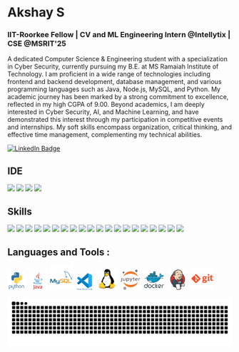 <!---
- 👋 Hi, I’m @sakshay2318
- 👀 I’m interested in Coding ...
- 🌱 I’m currently learning langchain ...
- 💞️ I’m looking to collaborate on ...
- 📫 How to reach me sakshay2318@gmail.com...


sakshay2318/sakshay2318 is a ✨ special ✨ repository because its `README.md` (this file) appears on your GitHub profile.
You can click the Preview link to take a look at your changes.
--->

<!---
<div id="header" align="center">
  <img src =https://github.com/ashfaq-h/ashfaq-h/assets/32511436/09ab53f0-82c4-4a77-8ea0-46bb3dcd0fb3
</div>

![](https://github.com/ashfaq-h/ashfaq-h/assets/32511436/a75439f1-784e-468f-8fa0-b1036fcfc4ff)
--->
# Akshay S
### IIT-Roorkee Fellow | CV and ML Engineering Intern @Intellytix | CSE @MSRIT'25
A dedicated Computer Science & Engineering student with a specialization in Cyber Security, currently pursuing my B.E. at MS Ramaiah Institute of Technology. I am proficient in a wide range of technologies including frontend and backend development, database management, and various programming languages such as Java, Node.js, MySQL, and Python. My academic journey has been marked by a strong commitment to excellence, reflected in my high CGPA of 9.00. Beyond academics, I am deeply interested in Cyber Security, AI, and Machine Learning, and have demonstrated this interest through my participation in competitive events and internships. My soft skills encompass organization, critical thinking, and effective time management, complementing my technical abilities.

<div id="badges" align="left">
  <a href="https://www.linkedin.com/in/akshay-s-419752229/">
    <img src="https://img.shields.io/badge/LinkedIn-blue?style=for-the-badge&logo=linkedin&logoColor=white" alt="LinkedIn Badge"/>
  </a>
</div>

## IDE
![](https://img.shields.io/badge/Colab-F9AB00?style=for-the-badge&logo=googlecolab&color=525252) ![](https://img.shields.io/badge/VSCode-0078D4?style=for-the-badge&logo=visual%20studio%20code&logoColor=white)
![](https://img.shields.io/badge/Android_Studio-3DDC84?style=for-the-badge&logo=android-studio&logoColor=white) ![](https://img.shields.io/badge/PyCharm-000000.svg?&style=for-the-badge&logo=PyCharm&logoColor=white)

## Skills
![](https://img.shields.io/badge/Python-FFD43B?style=for-the-badge&logo=python&logoColor=blue) ![](https://img.shields.io/badge/Numpy-777BB4?style=for-the-badge&logo=numpy&logoColor=white) ![](https://img.shields.io/badge/Pandas-2C2D72?style=for-the-badge&logo=pandas&logoColor=white) ![](https://img.shields.io/badge/scikit_learn-F7931E?style=for-the-badge&logo=scikit-learn&logoColor=white) ![](https://img.shields.io/badge/Keras-FF0000?style=for-the-badge&logo=keras&logoColor=white) ![](https://img.shields.io/badge/HTML5-E34F26?style=for-the-badge&logo=html5&logoColor=white) ![](https://img.shields.io/badge/Java-ED8B00?style=for-the-badge&logo=openjdk&logoColor=white) ![](https://img.shields.io/badge/CSS-239120?&style=for-the-badge&logo=css3&logoColor=white) ![](	https://img.shields.io/badge/Node.js-43853D?style=for-the-badge&logo=node.js&logoColor=white) ![](https://img.shields.io/badge/JavaScript-323330?style=for-the-badge&logo=javascript&logoColor=F7DF1E) ![](https://img.shields.io/badge/C%2B%2B-00599C?style=for-the-badge&logo=c%2B%2B&logoColor=white) ![](https://img.shields.io/badge/R-276DC3?style=for-the-badge&logo=r&logoColor=white) ![](https://img.shields.io/badge/Scala-DC322F?style=for-the-badge&logo=scala&logoColor=white) ![](https://img.shields.io/badge/Dart-0175C2?style=for-the-badge&logo=dart&logoColor=white) ![](https://img.shields.io/badge/Shell_Script-121011?style=for-the-badge&logo=gnu-bash&logoColor=white) ![](https://img.shields.io/badge/Spring-6DB33F?style=for-the-badge&logo=spring&logoColor=white) ![](https://img.shields.io/badge/Flask-000000?style=for-the-badge&logo=flask&logoColor=white) ![](https://img.shields.io/badge/Flutter-02569B?style=for-the-badge&logo=flutter&logoColor=white) ![](https://img.shields.io/badge/MySQL-00000F?style=for-the-badge&logo=mysql&logoColor=white) ![](https://img.shields.io/badge/MongoDB-4EA94B?style=for-the-badge&logo=mongodb&logoColor=white)

<!---
## GitHub Streaks
[![GitHub Streak](https://github-readme-streak-stats.herokuapp.com?user=sakshay2318&theme=dark&hide_border=true)](https://git.io/streak-stats)

## GitHub Analytics
[<img height="180em" src="https://github-readme-stats-eight-theta.vercel.app/api?username=sakshay2318&show_icons=true&theme=dark&hide_border=true&include_all_commits=true&count_private=true"/><img height="180em" src="https://github-readme-stats.vercel.app/api/top-langs/?username=sakshay2318&layout=compact&theme=dark&hide_border=true"/> ![](http://github-profile-summary-cards.vercel.app/api/cards/productive-time?username=sakshay2318&show_icons=true&theme=dark&utcOffset=8)](https://github.com/sakshay2318/)

## Courses
[![Static Badge](https://img.shields.io/badge/IBM%20Data%20Science-Specialization-%20?style=flat&logo=coursera&color=blue)](https://www.coursera.org/account/accomplishments/professional-cert/3B5MXKTN9AFW) [![Static Badge](https://img.shields.io/badge/Data%20Science%20with%20Python-Course-%20?style=flat&logo=coursera&color=blue)](https://olympus1.mygreatlearning.com/course_certificate/KQJULHNG)
-->


## Languages and Tools :
<div>
  <img src="https://raw.githubusercontent.com/devicons/devicon/6910f0503efdd315c8f9b858234310c06e04d9c0/icons/python/python-original-wordmark.svg" title="Python" alt="Python" width="40" height="40"/>&nbsp;
  <img src="https://github.com/devicons/devicon/blob/master/icons/java/java-original-wordmark.svg" title="Java" alt="Java" width="40" height="40"/>&nbsp;
  <img src="https://github.com/devicons/devicon/blob/master/icons/mysql/mysql-original-wordmark.svg" title="MySQL"  alt="MySQL" width="50" height="55"/>&nbsp;
  <img src="https://raw.githubusercontent.com/devicons/devicon/6910f0503efdd315c8f9b858234310c06e04d9c0/icons/vscode/vscode-original-wordmark.svg" title="VS Code"  alt="VS Code" width="37" height="37"/>&nbsp;
  <img src="https://raw.githubusercontent.com/devicons/devicon/6910f0503efdd315c8f9b858234310c06e04d9c0/icons/linux/linux-original.svg" title="Linux"  alt="Linux" width="47" height="47"/>&nbsp;
  <img src="https://raw.githubusercontent.com/devicons/devicon/6910f0503efdd315c8f9b858234310c06e04d9c0/icons/jupyter/jupyter-original-wordmark.svg" title="Jupyter"  alt="Jupyter" width="45" height="45"/>&nbsp;
  <img src="https://raw.githubusercontent.com/devicons/devicon/6910f0503efdd315c8f9b858234310c06e04d9c0/icons/docker/docker-original-wordmark.svg" title="Docker"  alt="Docker" width="45" height="45"/>&nbsp;
  <img src="https://raw.githubusercontent.com/devicons/devicon/6910f0503efdd315c8f9b858234310c06e04d9c0/icons/jenkins/jenkins-original.svg" title="Jenkins"  alt="Jenkins" width="45" height="45"/>&nbsp;
  <img src="https://raw.githubusercontent.com/devicons/devicon/6910f0503efdd315c8f9b858234310c06e04d9c0/icons/git/git-plain-wordmark.svg" title="Git" **alt="Git" width="50" height="50"/>
</div>

![Snake animation](https://github.com/ashfaq-h/ashfaq-h/blob/main/assets/github-contribution-grid-snake.svg)
